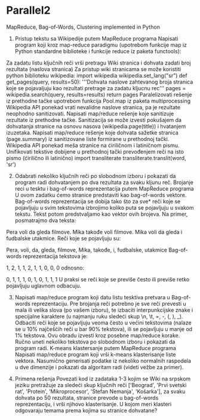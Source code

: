 # Parallel2
MapReduce, Bag-of-Words, Clustering implemented in Python

1. Pristup tekstu sa Wikipedije putem MapReduce programa 
Napisati program koji kroz map-reduce paradigmu (upotrebom funkcije map iz Python standardne biblioteke i funkcije reduce iz paketa functools):

Za zadatu listu ključnih reči vrši pretragu Wiki stranica i dohvata zadati broj rezultata (naslova stranica) Za pristup wiki stranicama se može koristiti python biblioteku wikipedia:
import wikipedia
wikipedia.set_lang("sr")
def get_pages(query, results=50):
'''Dohvata naslove zahtevanog broja stranica koje se pojavaljuju kao 
 rezultati pretrage za zadatu kljucnu rec'''
 pages = wikipedia.search(query, results=results)
 return pages
Paralelizovati rešenje iz prethodne tačke upotrebom funkcija Pool.map iz paketa multiprocessing
Wikipedia API ponekad vrati nevalidne naslove stranica, pa je rezultate neophodno sanitizovati. Napisati map/reduce rešenje koje sanitizuje rezultate iz prethodne tačke. Sanitizacija se može izvesti pokušajem da dohvatanja stranice na osnovu nasova (wikipedia.page(title)) i hvatanjem izuzetaka.
Napisati map/reduce rešenje koje dohvata sažetke stranica (page.summary) iz sanitizovane liste formirane u prethodnoj tački.
Wikipedia API ponekad meša stranice na ćiriličnom i latiničnom pismu. Unifikovati tekstive dobijene u prethodnoj tački prevođenjem reči na isto pismo (ćirilično ili latinično)
import transliterate
transliterate.translit(word, 'sr')

2. Odabrati nekoliko ključnih reči po slobodnom izboru i pokazati da program radi dohvatanjem po dva rezultata za svaku kljunu reč.
Brojanje reci u tesktu i bag-of-words reprezentacija putem MapReduce programa 
U ovom zadatku ćemo stranice predstaviti kao bag-of-words vektore. Bag-of-words reprezentacija se dobija tako što za sve* reči koje se pojavljuju u svim tekstovima izbrojimo koliko puta se pojavljuju u svakom tekstu. Tekst potom predstvaljamo kao vektor ovih brojeva.
Na primer, posmatrajmo dva teksta:

Pera voli da gleda filmove. Mika takođe voli filmove.
Mika voli da gleda i fudbalske utakmice.
Reči koje se pojavljuju su:

Pera, voli, da, gleda, filmove, Mika, takođe, i, fudbalske, utakmice
Bag-of-words reprezentacija tekstova je:

1, 2, 1, 1, 2, 1, 1, 0, 0, 0
odnosno:

0, 1, 1, 1, 0, 1, 0, 1, 1, 1
U praksi se reči koje se previše često ili previše retko pojavljuju uglavnom odbacuju.

3. Napisati map/reduce program koji datu listu tesktiva pretvara u Bag-of-words reprezentaciju. Pre brojanja reči potrebno je sve reči prevesti u mala ili velika slova (po vašem izboru), te izbaciti interpunkcijske znake i specijalne karaktere (u najmanju ruku sledeći skup \n, \t, =, -, (, ), _). Odbaciti reči koje se pojavljuju veoma često u većini tekstovima (nalaze se u 10% najčešćih reči u bar 90% tekstova), ili se pojavljuju u manje od 1% tekstova. Ovu obradu izvesti kroz posebne map/reduce korake.
Ručno uneti nekoliko tekstova po slobodnom izboru i pokazati da program radi.
K-means klastersanje putem MapReduce programa 
Napisati map/reduce program koji vrši k-means klasterisanje liste vektora. Nasumično generisati podatke iz nekoliko normalnih raspodela u dve dimenzije i pokazati da algoritam radi (videti vežbe za primer).

4. Primena rešenja 
Povezati kod iz zadataka 1-3 kojim se Wiki na srpskom jeziku pretražuje za sledeći skup ključnih reči ['Beograd', 'Prvi svetski rat', 'Protein', 'Mikroprocesor', 'Stefan Nemanja', 'Košarka'], za svaku dohvata po 50 rezultata, stranice prevode u bag-of-words reprezentaciju, i vrši njihovo klasterisanje. U kojom meri klasteri odgovaraju temama prema kojima su stranice dohvatane?

